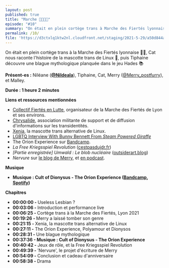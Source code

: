 ```yaml
---
layout: post
published: true
title: "Marche 🏳️‍🌈🏳️‍⚧️"
episode: "#10"
summary: "‍On était en plein cortège trans à Marche des Fiertés lyonnaise 🏳️‍🌈, Cat nous raconte l'histoire de la mascotte trans de Linux 🦊, puis Tiphaine découvre une blague mythologique planquée dans le jeu Hades 📚"
permalink: /10/
file: 'https://d3ctxlq1ktw2nl.cloudfront.net/staging/2021-5-29/a50d844a-526d-4ff7-760b-568a11b53433.mp3'
---
```

<p>On était en plein cortège trans à la Marche des Fiertés lyonnaise 🏳️‍🌈, Cat nous raconte l'histoire de la mascotte trans de Linux 🦊, puis Tiphaine découvre une blague mythologique planquée dans le jeu Hades 📚</p>

<!--more-->

<p><strong>Présent-es :</strong> Niléane (<a href="https://twitter.com/Nildeala"><strong>@Nildeala</strong></a>), Tiphaine, Cat, Merry (<a href="https://twitter.com/Merry_postfurry">@Merry_postfurry</a>), et Malley.</p>
<p><strong>Durée : 1 heure 2 minutes</strong></p>
<p><strong>Liens et ressources mentionnées</strong></p>
<ul>
 <li><a href="https://linktr.ee/cfl_lyon">Collectif Fiertés en Lutte</a>, organisateur de la Marche des Fiertés de Lyon et ses environs.</li>
 <li><a href="https://chrysalide-asso.fr/">Chrysalide</a>, association militante de support et de diffusion d'informations sur les transidentités.</li>
  <li><a href="https://xenia-linux-site.glitch.me/">Xenia</a>, la mascotte trans alternative de Linux.</li>
  <li><a href="https://youtu.be/h3Gs1t2KH1s">LGBTQ Interview With Bunny Bennett From <em>Steam Powered Giraffe</em></a></li>
  <li>The Orion Experience sur <a href="https://theorionexperience.bandcamp.com">Bandcamp</a>.</li>
  <li><em>La Free Kriegsspiel Revolution</em> (<a href="https://www.cestpasdujdr.fr/la-free-kriegsspiel-revolution/">cestpasdujdr.fr</a>)</li>
  <li><em>[Partie enregistrée] Umwald : Le blob&nbsp;nucléaire </em>(<a href="https://outsiderart.blog/2021/05/11/partie-enregistree-umwald-le-blob-nucleaire/">outsiderart.blog</a>)</li>
  <li><em>Nervure</em> sur <a href="https://merry.blog.wehost.lgbt/categories/nervure/">le blog de Merry</a>, et <a href="https://anchor.fm/nervure/">en podcast</a>.</li>
</ul>
<p><strong>Musique</strong></p>
<ul>
  <li><strong>Musique : Cult of Dionysus - The Orion Experience (</strong><a href="https://theorionexperience.bandcamp.com/track/cult-of-dionysus"><strong>Bandcamp</strong></a><strong>, </strong><a href="https://open.spotify.com/album/68OF44SIppyRCY9NTWrsK2?highlight=spotify:track:4zg2zMNSI0W8ipGA32kKp5"><strong>Spotify</strong></a><strong>)</strong></li>
</ul>
<p><strong>Chapitres</strong></p>
<ul>
  <li><strong>00:00:00 - </strong>Useless Lesbian ?</li>
  <li><strong>00:03:06 - </strong>Introduction et performance live</li>
  <li><strong>00:06:25 - </strong>Cortège trans à la Marche des Fiertés, Lyon 2021</li>
  <li><strong>00:19:26 - </strong>Merry a laissé tomber son genre</li>
  <li><strong>00:21:15 - </strong>Xenia, la mascotte trans alternative de Linux</li>
  <li><strong>00:27:11 -</strong> The Orion Experience, Polyamour et Dionysos</li>
  <li><strong>00:28:31 - </strong>Une blague mythologique</li>
  <li><strong>00:37:36 - Musique : Cult of Dionysus - The Orion Experience</strong></li>
  <li><strong>00:40:42 - </strong>Jeux de rôle, et la Free Kriegsspiel Revolution</li>
  <li><strong>00:49:39 - </strong>'Nervure', le projet d'écriture de Merry</li>
  <li><strong>00:54:09 - </strong>Conclusion et cadeau d'anniversaire</li>
  <li><strong>00:58:38 - </strong>Drama</li>
</ul>
